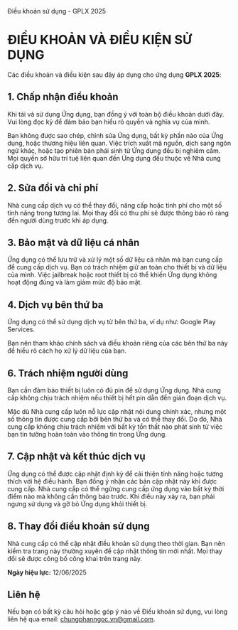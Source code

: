 <!DOCTYPE html>
<html lang="vi">
<head>
  Điều khoản sử dụng - GPLX 2025
</head>
<body>
  <h1>ĐIỀU KHOẢN VÀ ĐIỀU KIỆN SỬ DỤNG</h1>
  <p>Các điều khoản và điều kiện sau đây áp dụng cho ứng dụng <strong>GPLX 2025</strong>:</p>

  <h2>1. Chấp nhận điều khoản</h2>
  <p>Khi tải và sử dụng Ứng dụng, bạn đồng ý với toàn bộ điều khoản dưới đây. Vui lòng đọc kỹ để đảm bảo bạn hiểu rõ quyền và nghĩa vụ của mình.</p>
  <p>Bạn không được sao chép, chỉnh sửa Ứng dụng, bất kỳ phần nào của Ứng dụng, hoặc thương hiệu liên quan. Việc trích xuất mã nguồn, dịch sang ngôn ngữ khác, hoặc tạo phiên bản phái sinh từ Ứng dụng đều bị nghiêm cấm. Mọi quyền sở hữu trí tuệ liên quan đến Ứng dụng đều thuộc về Nhà cung cấp dịch vụ.</p>

  <h2>2. Sửa đổi và chi phí</h2>
  <p>Nhà cung cấp dịch vụ có thể thay đổi, nâng cấp hoặc tính phí cho một số tính năng trong tương lai. Mọi thay đổi có thu phí sẽ được thông báo rõ ràng đến người dùng trước khi áp dụng.</p>

  <h2>3. Bảo mật và dữ liệu cá nhân</h2>
  <p>Ứng dụng có thể lưu trữ và xử lý một số dữ liệu cá nhân mà bạn cung cấp để cung cấp dịch vụ. Bạn có trách nhiệm giữ an toàn cho thiết bị và dữ liệu của mình. Việc jailbreak hoặc root thiết bị có thể khiến Ứng dụng không hoạt động đúng và làm giảm mức độ bảo mật.</p>

  <h2>4. Dịch vụ bên thứ ba</h2>
  <p>Ứng dụng có thể sử dụng dịch vụ từ bên thứ ba, ví dụ như: Google Play Services.</p>
  <p>Bạn nên tham khảo chính sách và điều khoản riêng của các bên thứ ba này để hiểu rõ cách họ xử lý dữ liệu của bạn.</p>

  <h2>6. Trách nhiệm người dùng</h2>
  <p>Bạn cần đảm bảo thiết bị luôn có đủ pin để sử dụng Ứng dụng. Nhà cung cấp không chịu trách nhiệm nếu thiết bị hết pin dẫn đến gián đoạn dịch vụ.</p>
  <p>Mặc dù Nhà cung cấp luôn nỗ lực cập nhật nội dung chính xác, nhưng một số thông tin được cung cấp bởi bên thứ ba và có thể thay đổi. Do đó, Nhà cung cấp không chịu trách nhiệm với bất kỳ tổn thất nào phát sinh từ việc bạn tin tưởng hoàn toàn vào thông tin trong Ứng dụng.</p>

  <h2>7. Cập nhật và kết thúc dịch vụ</h2>
  <p>Ứng dụng có thể được cập nhật định kỳ để cải thiện tính năng hoặc tương thích với hệ điều hành. Bạn đồng ý nhận các bản cập nhật này khi được cung cấp. Nhà cung cấp có thể ngừng cung cấp ứng dụng vào bất kỳ thời điểm nào mà không cần thông báo trước. Khi điều này xảy ra, bạn phải ngưng sử dụng và gỡ bỏ Ứng dụng khỏi thiết bị.</p>

  <h2>8. Thay đổi điều khoản sử dụng</h2>
  <p>Nhà cung cấp có thể cập nhật điều khoản sử dụng theo thời gian. Bạn nên kiểm tra trang này thường xuyên để cập nhật thông tin mới nhất. Mọi thay đổi sẽ được công bố công khai trên trang này.</p>

  <p><strong>Ngày hiệu lực:</strong> 12/06/2025</p>

  <h2>Liên hệ</h2>
  <p>Nếu bạn có bất kỳ câu hỏi hoặc góp ý nào về Điều khoản sử dụng, vui lòng liên hệ qua email: <a href="mailto:chungphanngoc.vn@gmail.com">chungphanngoc.vn@gmail.com</a>.</p>
</body>
</html>
